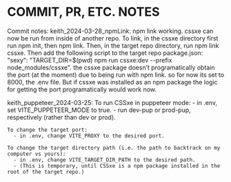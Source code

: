 # COMMIT, PR, ETC. NOTES

Commit notes:
  keith_2024-03-28_npmLink:
    npm link working.
    cssxe can now be run from inside of another repo.
    To link, in the cssxe directory first run npm init, then npm link.
    Then, in the target repo directory, run npm link cssxe.
    Then add the following script to the target repo package.json:
      "sexy": "TARGET_DIR=$(pwd) npm run cssxe:dev --prefix node_modules/cssxe".
    the cssxe package doesn’t programatically obtain the port (at the moment) due to being run with npm link. so for now its set to 8000, the .env file. But if cssxe was installed as an npm package the logic for getting the port programatically would work now.


  keith_puppeteer_2024-03-25:
    To run CSSxe in puppeteer mode:
      - in .env, set VITE_PUPPETEER_MODE to true.
      - run dev-pup or prod-pup, respectively (rather than dev or prod).

    To change the target port:
      - in .env, change VITE_PROXY to the desired port.

    To change the target directory path (i.e. the path to backtrack on my computer vs yours):
      - in .env, change VITE_TARGET_DIR_PATH to the desired path.
      - (This is temporary, until CSSxe is a npm package installed in the root of the target repo.)
